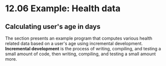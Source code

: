 # 12.06 Example: Health data

## Calculating user's age in days
The section presents an example program that computes various health related data based on a user's age using incremental development.   
**Incremental development** is the process of writing, compiling, and testing a small amount of code, then writing, compiling, and testing a small amount more.   

